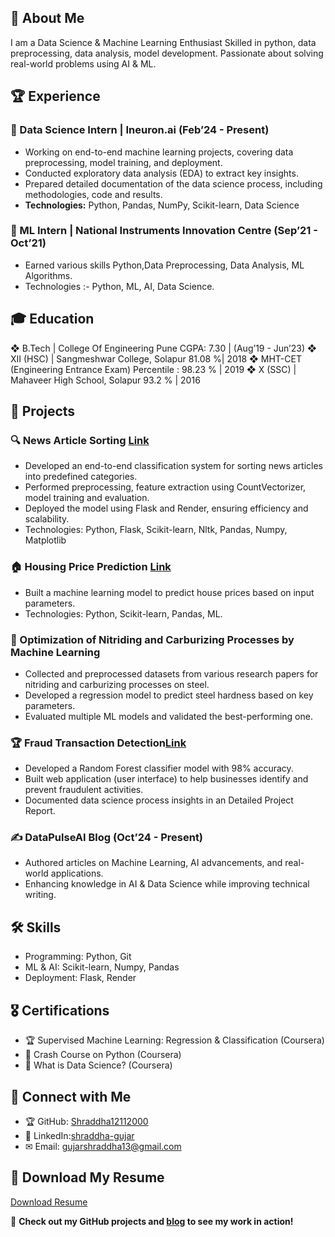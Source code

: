## 🚀 About Me  
I am a Data Science & Machine Learning Enthusiast
Skilled in python, data preprocessing, data analysis, model development. 
Passionate about solving real-world problems using AI & ML.

## 🏆 Experience  
### 🔹 Data Science Intern | Ineuron.ai (Feb’24 - Present)  
- Working on end-to-end machine learning projects, covering data preprocessing, model training, and deployment.  
- Conducted exploratory data analysis (EDA) to extract key insights.  
- Prepared detailed documentation of the data science process, including methodologies, code and results.  
- **Technologies:** Python, Pandas, NumPy, Scikit-learn, Data Science  

### 🔹 ML Intern | National Instruments Innovation Centre (Sep’21 - Oct’21)  
- Earned various skills Python,Data Preprocessing, Data Analysis, ML Algorithms. 
- Technologies :- Python, ML, AI, Data Science.  

## 🎓 Education  
❖ B.Tech | College Of Engineering Pune CGPA: 7.30 | (Aug’19 - Jun’23)
❖ XII (HSC) | Sangmeshwar College, Solapur 81.08 %| 2018
❖ MHT-CET (Engineering Entrance Exam) Percentile : 98.23 % | 2019
❖ X (SSC) | Mahaveer High School, Solapur 93.2 % | 2016

## 🔬 Projects  
### 🔍 News Article Sorting [Link](https://github.com/Shraddha12112000/News-Article-Sorting/tree/master)
- Developed an end-to-end classification system for sorting news articles into predefined categories.  
- Performed preprocessing, feature extraction using CountVectorizer, model training and evaluation.
- Deployed the model using Flask and Render, ensuring efficiency and scalability.  
- Technologies: Python, Flask, Scikit-learn, Nltk, Pandas, Numpy, Matplotlib

### 🏠 Housing Price Prediction [Link](https://github.com/Shraddha12112000/Housing-Price-Prediction-Regression)
- Built a machine learning model to predict house prices based on input parameters.  
- Technologies: Python, Scikit-learn, Pandas, ML. 

### 🔬 Optimization of Nitriding and Carburizing Processes by Machine Learning 
- Collected and preprocessed datasets  from various research papers for nitriding and carburizing processes on steel.  
- Developed a regression model to predict steel hardness based on key parameters.  
- Evaluated multiple ML models and validated the best-performing one.  

### 🏆 Fraud Transaction Detection[Link](https://github.com/Shraddha12112000/FraudTransactionDetection)
- Developed a Random Forest classifier model with 98% accuracy.
- Built web application (user interface) to help businesses identify and prevent fraudulent activities. 
- Documented data science process insights in an Detailed Project Report.


### ✍ DataPulseAI Blog (Oct’24 - Present) 
- Authored articles on Machine Learning, AI advancements, and real-world applications.  
- Enhancing knowledge in AI & Data Science while improving technical writing.  

## 🛠 Skills  
- Programming: Python, Git  
- ML & AI: Scikit-learn, Numpy, Pandas  
- Deployment: Flask, Render  

## 🎖 Certifications  
- 🏆 Supervised Machine Learning: Regression & Classification (Coursera)  
- 📜 Crash Course on Python (Coursera)  
- 📜 What is Data Science? (Coursera)  

## 🔗 Connect with Me  
- 🏆 GitHub: [Shraddha12112000](https://github.com/Shraddha12112000)  
- 💼 LinkedIn:[shraddha-gujar](https://www.linkedin.com/in/shraddha-gujar-b91005216/)  
- ✉ Email: gujarshraddha13@gmail.com

## 📄 Download My Resume  
  [Download Resume](https://drive.google.com/file/d/10N8hTZZoONfAvh-pD8YyT-fcNR0GaCmq/view?usp=sharing)

🚀 **Check out my GitHub projects and [blog](https://datapulseai.wordpress.com/) to see my work in action!**



